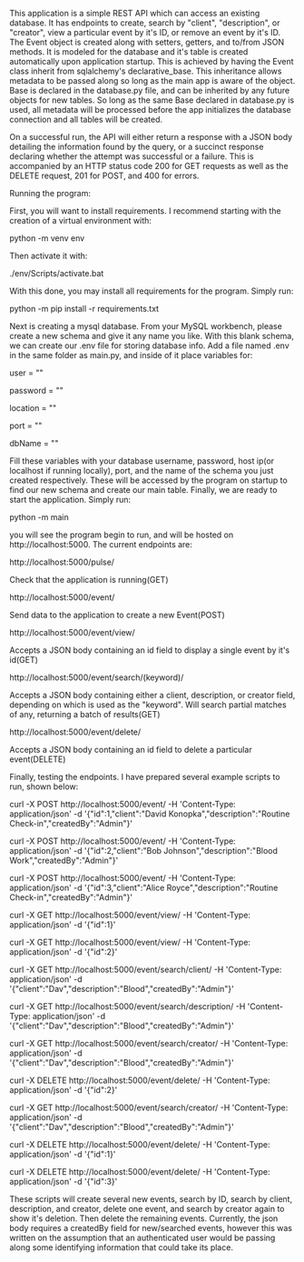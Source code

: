 This application is a simple REST API which can access an existing database. It has endpoints to create, search by "client", "description", or "creator", view a particular event by it's ID, or remove an event by it's ID. The Event object is created along with setters, getters, and to/from JSON methods. It is modeled for the database and it's table is created automatically upon application startup. This is achieved by having the Event class inherit from sqlalchemy's declarative_base. This inheritance allows metadata to be passed along so long as the main app is aware of the object. Base is declared in the database.py file, and can be inherited by any future objects for new tables. So long as the same Base declared in database.py is used, all metadata will be processed before the app initializes the database connection and all tables will be created. 

On a successful run, the API will either return a response with a JSON body detailing the information found by the query, or a succinct response declaring whether the attempt was successful or a failure. This is accompanied by an HTTP status code 200 for GET requests as well as the DELETE request, 201 for POST, and 400 for errors. 

Running the program:

First, you will want to install requirements. I recommend starting with the creation of a virtual environment with:

python -m venv env

Then activate it with:

./env/Scripts/activate.bat

With this done, you may install all requirements for the program. Simply run:

python -m pip install -r requirements.txt

Next is creating a mysql database. From your MySQL workbench, please create a new schema and give it any name you like. With this blank schema, we can create our .env file for storing database info. Add a file named .env in the same folder as main.py, and inside of it place variables for:

user = ""

password = ""

location = ""

port = ""

dbName = ""

Fill these variables with your database username, password, host ip(or localhost if running locally), port, and the name of the schema you just created respectively. These will be accessed by the program on startup to find our new schema and create our main table. Finally, we are ready to start the application. Simply run:

python -m main

you will see the program begin to run, and will be hosted on http://localhost:5000.
The current endpoints are:

http://localhost:5000/pulse/            

Check that the application is running(GET)

http://localhost:5000/event/                  

Send data to the application to create a new Event(POST)

http://localhost:5000/event/view/             

Accepts a JSON body containing an id field to display a single event by it's id(GET)

http://localhost:5000/event/search/(keyword)/ 

Accepts a JSON body containing either a client, description, or creator field, depending on which is used as the "keyword". Will search partial matches of any, returning a batch of results(GET)

http://localhost:5000/event/delete/           

Accepts a JSON body containing an id field to delete a particular event(DELETE)


Finally, testing the endpoints. I have prepared several example scripts to run, shown below:

curl -X POST http://localhost:5000/event/ -H 'Content-Type: application/json' -d '{"id":1,"client":"David Konopka","description":"Routine Check-in","createdBy":"Admin"}'

curl -X POST http://localhost:5000/event/ -H 'Content-Type: application/json' -d '{"id":2,"client":"Bob Johnson","description":"Blood Work","createdBy":"Admin"}'

curl -X POST http://localhost:5000/event/ -H 'Content-Type: application/json' -d '{"id":3,"client":"Alice Royce","description":"Routine Check-in","createdBy":"Admin"}'

curl -X GET http://localhost:5000/event/view/ -H 'Content-Type: application/json' -d '{"id":1}'

curl -X GET http://localhost:5000/event/view/ -H 'Content-Type: application/json' -d '{"id":2}'

curl -X GET http://localhost:5000/event/search/client/ -H 'Content-Type: application/json' -d '{"client":"Dav","description":"Blood","createdBy":"Admin"}'

curl -X GET http://localhost:5000/event/search/description/ -H 'Content-Type: application/json' -d '{"client":"Dav","description":"Blood","createdBy":"Admin"}'

curl -X GET http://localhost:5000/event/search/creator/ -H 'Content-Type: application/json' -d '{"client":"Dav","description":"Blood","createdBy":"Admin"}'

curl -X DELETE http://localhost:5000/event/delete/ -H 'Content-Type: application/json' -d '{"id":2}'

curl -X GET http://localhost:5000/event/search/creator/ -H 'Content-Type: application/json' -d '{"client":"Dav","description":"Blood","createdBy":"Admin"}'

curl -X DELETE http://localhost:5000/event/delete/ -H 'Content-Type: application/json' -d '{"id":1}'

curl -X DELETE http://localhost:5000/event/delete/ -H 'Content-Type: application/json' -d '{"id":3}'

These scripts will create several new events, search by ID, search by client, description, and creator, delete one event, and search by creator again to show it's deletion. Then delete the remaining events. Currently, the json body requires a createdBy field for new/searched events, however this was written on the assumption that an authenticated user would be passing along some identifying information that could take its place.